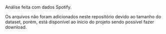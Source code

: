 Análise feita com dados Spotify.

Os arquivos não foram adicionados neste repositório devido ao tamanho do dataset, porém, está disponível ao ínicio do projeto sendo possível fazer download.
